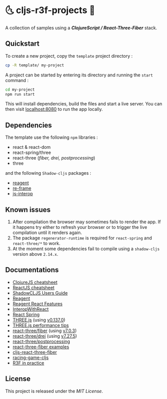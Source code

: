 # :last_quarter_moon_with_face: cljs-r3f-projects :first_quarter_moon_with_face:

A collection of samples using a *__ClojureScript / React-Three-Fiber__* stack.

<!-- ----------------------------------------------------------------------- -->

## Quickstart

To create a new project, copy the `template` project directory :
```bash
cp -R template/ my-project
```

A project can be started by entering its directory and running the `start` command :
```bash
cd my-project
npm run start
```

This will install dependencies, build the files and start a live server. You can then visit [localhost:8080](http://localhost:8080) to run the app locally.

<!-- ----------------------------------------------------------------------- -->

## Dependencies

The template use the following `npm` libraries :

- react & react-dom
- react-spring/three
- react-three (_fiber, drei, postprocessing_)
- three

and the following `Shadow-cljs` packages :

- [reagent](https://github.com/reagent-project/reagent)
- [re-frame](https://github.com/Day8/re-frame)
- [js-interop](https://github.com/applied-science/js-interop) 

<!-- ----------------------------------------------------------------------- -->
 
## Known issues

1. After compilation the browser may sometimes fails to render the app. If it happens try either to refresh your browser or to trigger
the live compilation until it renders again.
2. The package `regenerator-runtime` is required for `react-spring` and `react-three/*` to work.
3. At the moment some dependencies fail to compile using a `shadow-cljs` version above `2.14.x`.

<!-- ----------------------------------------------------------------------- -->

## Documentations

* [ClojureJS cheatsheet](https://cljs.info/cheatsheet/)
* [ReactJS cheatsheet](https://devhints.io/react)
* [ShadowCLJS Users Guide](https://shadow-cljs.github.io/docs/UsersGuide.html)
* [Reagent](https://github.com/reagent-project/reagent)
* [Reagent React Features](https://github.com/reagent-project/reagent/blob/master/doc/ReactFeatures.md)
* [InteropWithReact](https://github.com/reagent-project/reagent/blob/master/doc/InteropWithReact.md)
* [React Spring](https://react-spring.io/guides/r3f)
* [THREE.js](https://threejs.org/) (using [v0.137.0](https://github.com/mrdoob/three.js/tree/r137))
* [THREE.js performance tips](https://discoverthreejs.com/tips-and-tricks/#performance)
* [react-three/fiber](https://github.com/pmndrs/react-three-fiber) (using [v7.0.3](https://github.com/pmndrs/react-three-fiber/tree/v7.0.3))
* [react-three/drei](https://github.com/pmndrs/drei) (using [v7.27.5](https://github.com/pmndrs/drei/tree/v7.27.5))
* [react-three/postprocessing](https://www.npmjs.com/package/@react-three/postprocessing)
* [react-three-fiber examples](https://docs.pmnd.rs/react-three-fiber/getting-started/examples#basic-examples=)
* [cljs-react-three-fiber](https://github.com/binaryage/cljs-react-three-fiber)
* [racing-game-cljs](https://github.com/ertugrulcetin/racing-game-cljs)
* [R3F in practice](https://github.com/Domenicobrz/R3F-in-practice)

<!-- ----------------------------------------------------------------------- -->

## License

This project is released under the *MIT License*.

<!-- ----------------------------------------------------------------------- -->
